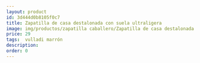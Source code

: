```yaml
---
layout: product
id: 3d444d0b8105f0c7
title: Zapatilla de casa destalonada con suela ultraligera
image: img/productos/zapatilla caballero/Zapatilla de casa destalonada con suela ultraligera=29= vulladi marrón.webp
price: 29
tags:  vulladi marrón
description: 
order: 0
---
```

